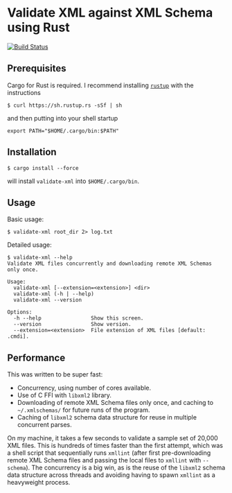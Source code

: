 # Validate XML against XML Schema using Rust

[![Build Status](https://travis-ci.org/FranklinChen/validate-xml-rust.png)](https://travis-ci.org/FranklinChen/validate-xml-rust)

## Prerequisites

Cargo for Rust is required. I recommend installing [`rustup`](https://www.rustup.rs/) with the instructions

```
$ curl https://sh.rustup.rs -sSf | sh
```

and then putting into your shell startup

```
export PATH="$HOME/.cargo/bin:$PATH"
```

## Installation

```
$ cargo install --force
```

will install `validate-xml` into `$HOME/.cargo/bin`.

## Usage

Basic usage:

```
$ validate-xml root_dir 2> log.txt
```

Detailed usage:

```
$ validate-xml --help
Validate XML files concurrently and downloading remote XML Schemas only once.

Usage:
  validate-xml [--extension=<extension>] <dir>
  validate-xml (-h | --help)
  validate-xml --version

Options:
  -h --help                Show this screen.
  --version                Show version.
  --extension=<extension>  File extension of XML files [default: .cmdi].
```

## Performance

This was written to be super fast:

- Concurrency, using number of cores available.
- Use of C FFI with `libxml2` library.
- Downloading of remote XML Schema files only once, and caching to `~/.xmlschemas/` for future runs of the program.
- Caching of `libxml2` schema data structure for reuse in multiple concurrent parses.

On my machine, it takes a few seconds to validate a sample set of 20,000 XML files. This is hundreds of times faster than the first attempt, which was a shell script that sequentially runs `xmllint` (after first pre-downloading remote XML Schema files and passing the local files to `xmllint` with `--schema`). The concurrency is a big win, as is the reuse of the `libxml2` schema data structure across threads and avoiding having to spawn `xmllint` as a heavyweight process.
